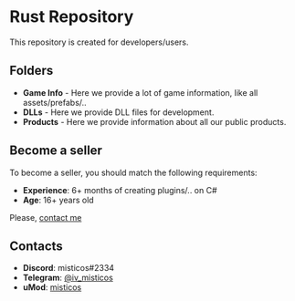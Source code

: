 # Rust Repository
This repository is created for developers/users.

## Folders
* **Game Info** - Here we provide a lot of game information, like all assets/prefabs/..
* **DLLs** - Here we provide DLL files for development.
* **Products** - Here we provide information about all our public products.

## Become a seller
To become a seller, you should match the following requirements:
* **Experience**: 6+ months of creating plugins/.. on C#
* **Age**: 16+ years old

Please, [contact me](#contacts)

## Contacts
* **Discord**: misticos#2334
* **Telegram**: [@iv_misticos](https://t.me/iv_misticos)
* **uMod**: [misticos](https://umod.org/user/misticos)
